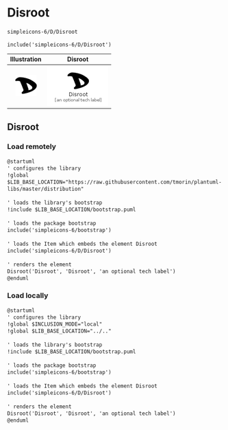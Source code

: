 # Disroot


```text
simpleicons-6/D/Disroot
```

```text
include('simpleicons-6/D/Disroot')
```



| Illustration | Disroot |
| :---: | :---: |
| ![illustration for Illustration](../../simpleicons-6/D/Disroot.png) | ![illustration for Disroot](../../simpleicons-6/D/Disroot.Local.png) |




## Disroot

### Load remotely
```plantuml
@startuml
' configures the library
!global $LIB_BASE_LOCATION="https://raw.githubusercontent.com/tmorin/plantuml-libs/master/distribution"

' loads the library's bootstrap
!include $LIB_BASE_LOCATION/bootstrap.puml

' loads the package bootstrap
include('simpleicons-6/bootstrap')

' loads the Item which embeds the element Disroot
include('simpleicons-6/D/Disroot')

' renders the element
Disroot('Disroot', 'Disroot', 'an optional tech label')
@enduml
```

### Load locally
```plantuml
@startuml
' configures the library
!global $INCLUSION_MODE="local"
!global $LIB_BASE_LOCATION="../.."

' loads the library's bootstrap
!include $LIB_BASE_LOCATION/bootstrap.puml

' loads the package bootstrap
include('simpleicons-6/bootstrap')

' loads the Item which embeds the element Disroot
include('simpleicons-6/D/Disroot')

' renders the element
Disroot('Disroot', 'Disroot', 'an optional tech label')
@enduml
```

